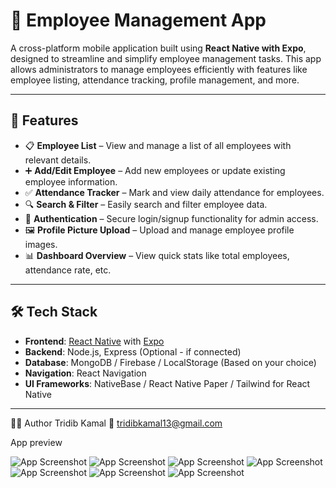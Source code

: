 # 📱 Employee Management App

A cross-platform mobile application built using **React Native with Expo**, designed to streamline and simplify employee management tasks. This app allows administrators to manage employees efficiently with features like employee listing, attendance tracking, profile management, and more.

---

## 🚀 Features

- 📋 **Employee List** – View and manage a list of all employees with relevant details.
- ➕ **Add/Edit Employee** – Add new employees or update existing employee information.
- ✅ **Attendance Tracker** – Mark and view daily attendance for employees.
- 🔍 **Search & Filter** – Easily search and filter employee data.
- 🔐 **Authentication** – Secure login/signup functionality for admin access.
- 🖼️ **Profile Picture Upload** – Upload and manage employee profile images.
- 📊 **Dashboard Overview** – View quick stats like total employees, attendance rate, etc.

---

## 🛠️ Tech Stack

- **Frontend**: [React Native](https://reactnative.dev/) with [Expo](https://expo.dev/)
- **Backend**: Node.js, Express (Optional - if connected)
- **Database**: MongoDB / Firebase / LocalStorage (Based on your choice)
- **Navigation**: React Navigation
- **UI Frameworks**: NativeBase / React Native Paper / Tailwind for React Native

---


👨‍💻 Author
Tridib Kamal
📧 tridibkamal13@gmail.com



App preview

![App Screenshot](./App_Preview/home.jpg)
![App Screenshot](./App_Preview/EmployeeList.jpg)
![App Screenshot](./App_Preview/EmployeeResister.jpg)
![App Screenshot](./App_Preview/EmployeeUpdate.jpg)
![App Screenshot](./App_Preview/AttendanceCreate.jpg)
![App Screenshot](./App_Preview/Attendance.jpg)
![App Screenshot](./App_Preview/InvoiceGenerate.jpg)


